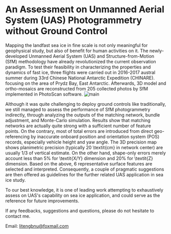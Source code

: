 # An Assessment on Unmanned Aerial System (UAS) Photogrammetry without Ground Control

Mapping the landfast sea ice in fine scale is not only meaningful for  geophysical  study, but also of benefit for human activities on it.
The newly-developed Unmanned Aerial System (UAS) and Structure-from-Motion (SfM) methodology have already revolutionized the current observation paradigm. To test their feasibility in characterizing the properties and dynamics of fast ice, three flights were carried out in 2016-2017 austral summer during 33rd Chinese National Antarctic Expedition (CHINARE). focusing on the area of Prydz Bay, East Antarctic. Afterwards, 3D model and ortho-mosaics are reconstructed from 205 collected photos by SfM implemented in PhotoScan software. ![](https://github.com/bwbj/PhotoScanResultAssessment/blob/master/figures/sec3-fig02.png "main") 

Although it was quite challenging to deploy ground controls like traditionally, we still managed to assess the performance of SfM photogrammetry indirectly, through analyzing the outputs of the matching network, bundle adjustment, and Monte-Carlo simulation. Results show that matching networks are actually quite strong with a sufficient number of feature points. On the contrary, most of total errors are introduced from direct geo-referencing by inaccurate onboard position and orientation system (POS) records, especially vehicle height and yaw angle. The 3D precision map shows planimetric precision (typically 20 \textit{cm} in network center) are usually 1/3 of vertical estimate. On the other hand, shape-only errors merely account less than 5\% for \textit{X/Y} dimension and 20\% for \textit{Z} dimension. Based on the above, 6 representative surface features are selected and interpreted. Consequently, a couple of pragmatic suggestions are then offered as guidelines for the further related UAS application in sea ice study.

To our best knowledge, it is one of leading work attempting to exhaustively assess on UAS's capability on sea ice application, and could serve as the reference for future improvements.

If any feedbacks, suggestions and questions, please do not hesitate to contact me.

Email: litengbnu@foxmail.com
